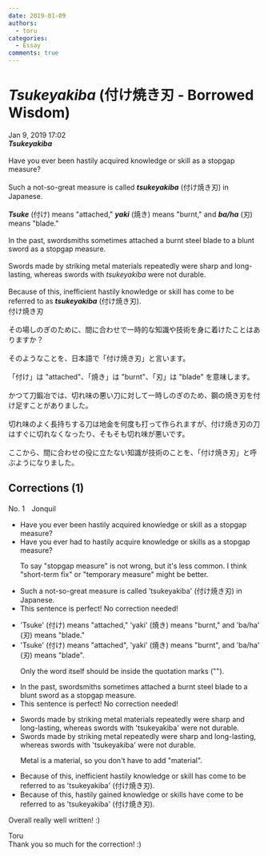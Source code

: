 ```yaml
---
date: 2019-01-09
authors:
  - toru
categories:
  - Essay
comments: true
---
```


# <strong><em>Tsukeyakiba</strong></em> (付け焼き刃 - Borrowed Wisdom)
<div class="date">Jan 9, 2019 17:02</div>
<div id="post"><div id="body_show_ori">
<strong><em>Tsukeyakiba</strong></em><br/><br/>Have you ever been hastily acquired knowledge or skill as a stopgap measure?<br/><br/>Such a not-so-great measure is called <strong><em>tsukeyakiba</em></strong> (付け焼き刃) in Japanese.<br/><br/><strong><em>Tsuke</em></strong> (付け) means "attached," <strong><em>yaki</em></strong> (焼き) means "burnt," and <strong><em>ba/ha</em></strong> (刃) means "blade."<br/><br/>In the past, swordsmiths sometimes attached a burnt steel blade to a blunt sword as a stopgap measure.<br/><br/>Swords made by striking metal materials repeatedly were sharp and long-lasting, whereas swords with <em>tsukeyakiba</em> were not durable.<br/><br/>Because of this, inefficient hastily knowledge or skill has come to be referred to as <strong><em>tsukeyakiba</em></strong> (付け焼き刃).
</div></div>

<!-- more -->

<div id="post_ja"><div id="body_show_mo">
付け焼き刃<br/><br/>その場しのぎのために、間に合わせで一時的な知識や技術を身に着けたことはありますか？<br/><br/>そのようなことを、日本語で「付け焼き刃」と言います。<br/><br/>「付け」は "attached"、「焼き」は "burnt"、「刃」は "blade" を意味します。<br/><br/>かつて刀鍛冶では、切れ味の悪い刀に対して一時しのぎのため、鋼の焼き刃を付け足すことがありました。<br/><br/>切れ味のよく長持ちする刀は地金を何度も打って作られますが、付け焼き刃の刀はすぐに切れなくなったり、そもそも切れ味が悪いです。<br/><br/>ここから、間に合わせの役に立たない知識が技術のことを、「付け焼き刃」と呼ぶようになりました。
</div></div>

## Corrections (1)
<div id="block"><div class="first_name"> No. 1　<span class="just_name">Jonquil</span></div><div id="block2">
<ul class="correction_field">
<li class="incorrect">Have you ever been hastily acquired knowledge or skill as a stopgap measure?</li>
<li class="corrected correct">
Have you ever <span class="f_blue">had to</span> hastily acquire knowledge or skill<span class="f_blue">s</span> as a stopgap measure?
<p class="correction_comment">To say "stopgap measure" is not wrong, but it's less common. I think "short-term fix" or "temporary measure" might be better.</p>
</li>
</ul>
<ul class="correction_field">
<li class="incorrect">Such a not-so-great measure is called 'tsukeyakiba' (付け焼き刃) in Japanese.</li>
<li class="corrected perfect">This sentence is perfect! No correction needed!</li>
</ul>
<ul class="correction_field">
<li class="incorrect">'Tsuke' (付け) means "attached," 'yaki' (焼き) means "burnt," and 'ba/ha' (刃) means "blade."</li>
<li class="corrected correct">
'Tsuke' (付け) means "attached", 'yaki' (焼き) means "burnt", and 'ba/ha' (刃) means "blade".
<p class="correction_comment">Only the word itself should be inside the quotation marks ("").</p>
</li>
</ul>
<ul class="correction_field">
<li class="incorrect">In the past, swordsmiths sometimes attached a burnt steel blade to a blunt sword as a stopgap measure.</li>
<li class="corrected perfect">This sentence is perfect! No correction needed!</li>
</ul>
<ul class="correction_field">
<li class="incorrect">Swords made by striking metal materials repeatedly were sharp and long-lasting, whereas swords with 'tsukeyakiba' were not durable.</li>
<li class="corrected correct">
Swords made by striking metal repeatedly were sharp and long-lasting, whereas swords with 'tsukeyakiba' were not durable.
<p class="correction_comment">Metal is a material, so you don't have to add "material".</p>
</li>
</ul>
<ul class="correction_field">
<li class="incorrect">Because of this, inefficient hastily knowledge or skill has come to be referred to as 'tsukeyakiba' (付け焼き刃).</li>
<li class="corrected correct">
Because of this, hastily <span class="f_blue">gained</span> knowledge or skills<span class="f_blue"> have</span> come to be referred to as 'tsukeyakiba' (付け焼き刃).
</li>
</ul>
<p class="comment_small">
 Overall really well written! :)
</p>

</div><div class="name"><span class="just_name">Toru</span><br>
Thank you so much for the correction! :)
</div>
</div>
